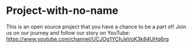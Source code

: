 # Project-with-no-name
This is an open source project that you have a chance to be a part of! Join us on our journey and follow our story on YouTube: https://www.youtube.com/channel/UCJOg1YChJeVoK3k84UHq6rg
